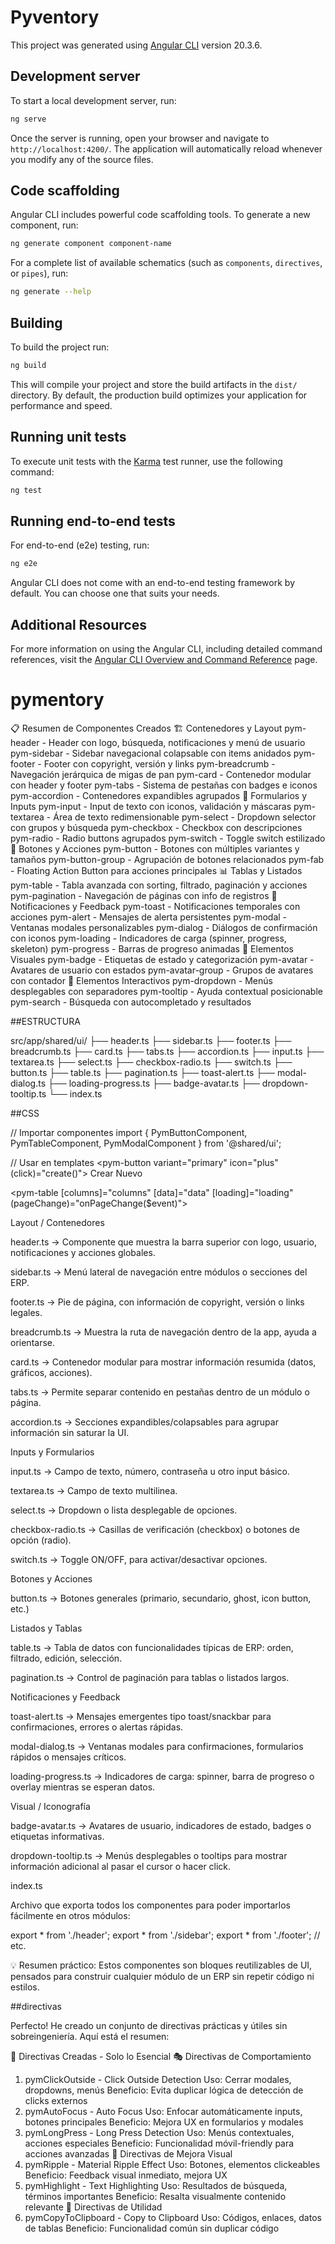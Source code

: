 # Pyventory

This project was generated using [Angular CLI](https://github.com/angular/angular-cli) version 20.3.6.

## Development server

To start a local development server, run:

```bash
ng serve
```

Once the server is running, open your browser and navigate to `http://localhost:4200/`. The application will automatically reload whenever you modify any of the source files.

## Code scaffolding

Angular CLI includes powerful code scaffolding tools. To generate a new component, run:

```bash
ng generate component component-name
```

For a complete list of available schematics (such as `components`, `directives`, or `pipes`), run:

```bash
ng generate --help
```

## Building

To build the project run:

```bash
ng build
```

This will compile your project and store the build artifacts in the `dist/` directory. By default, the production build optimizes your application for performance and speed.

## Running unit tests

To execute unit tests with the [Karma](https://karma-runner.github.io) test runner, use the following command:

```bash
ng test
```

## Running end-to-end tests

For end-to-end (e2e) testing, run:

```bash
ng e2e
```

Angular CLI does not come with an end-to-end testing framework by default. You can choose one that suits your needs.

## Additional Resources

For more information on using the Angular CLI, including detailed command references, visit the [Angular CLI Overview and Command Reference](https://angular.dev/tools/cli) page.
# pymentory


📋 Resumen de Componentes Creados
🏗️ Contenedores y Layout
pym-header - Header con logo, búsqueda, notificaciones y menú de usuario
pym-sidebar - Sidebar navegacional colapsable con items anidados
pym-footer - Footer con copyright, versión y links
pym-breadcrumb - Navegación jerárquica de migas de pan
pym-card - Contenedor modular con header y footer
pym-tabs - Sistema de pestañas con badges e iconos
pym-accordion - Contenedores expandibles agrupados
📝 Formularios y Inputs
pym-input - Input de texto con iconos, validación y máscaras
pym-textarea - Área de texto redimensionable
pym-select - Dropdown selector con grupos y búsqueda
pym-checkbox - Checkbox con descripciones
pym-radio - Radio buttons agrupados
pym-switch - Toggle switch estilizado
🔘 Botones y Acciones
pym-button - Botones con múltiples variantes y tamaños
pym-button-group - Agrupación de botones relacionados
pym-fab - Floating Action Button para acciones principales
📊 Tablas y Listados
pym-table - Tabla avanzada con sorting, filtrado, paginación y acciones
pym-pagination - Navegación de páginas con info de registros
🔔 Notificaciones y Feedback
pym-toast - Notificaciones temporales con acciones
pym-alert - Mensajes de alerta persistentes
pym-modal - Ventanas modales personalizables
pym-dialog - Diálogos de confirmación con iconos
pym-loading - Indicadores de carga (spinner, progress, skeleton)
pym-progress - Barras de progreso animadas
🎨 Elementos Visuales
pym-badge - Etiquetas de estado y categorización
pym-avatar - Avatares de usuario con estados
pym-avatar-group - Grupos de avatares con contador
🔧 Elementos Interactivos
pym-dropdown - Menús desplegables con separadores
pym-tooltip - Ayuda contextual posicionable
pym-search - Búsqueda con autocompletado y resultados

##ESTRUCTURA

src/app/shared/ui/
├── header.ts
├── sidebar.ts
├── footer.ts
├── breadcrumb.ts
├── card.ts
├── tabs.ts
├── accordion.ts
├── input.ts
├── textarea.ts
├── select.ts
├── checkbox-radio.ts
├── switch.ts
├── button.ts
├── table.ts
├── pagination.ts
├── toast-alert.ts
├── modal-dialog.ts
├── loading-progress.ts
├── badge-avatar.ts
├── dropdown-tooltip.ts
└── index.ts

##CSS

// Importar componentes
import { PymButtonComponent, PymTableComponent, PymModalComponent } from '@shared/ui';

// Usar en templates
<pym-button variant="primary" icon="plus" (click)="create()">
  Crear Nuevo
</pym-button>

<pym-table 
  [columns]="columns" 
  [data]="data" 
  [loading]="loading"
  (pageChange)="onPageChange($event)">
</pym-table>


Layout / Contenedores

header.ts → Componente que muestra la barra superior con logo, usuario, notificaciones y acciones globales.

sidebar.ts → Menú lateral de navegación entre módulos o secciones del ERP.

footer.ts → Pie de página, con información de copyright, versión o links legales.

breadcrumb.ts → Muestra la ruta de navegación dentro de la app, ayuda a orientarse.

card.ts → Contenedor modular para mostrar información resumida (datos, gráficos, acciones).

tabs.ts → Permite separar contenido en pestañas dentro de un módulo o página.

accordion.ts → Secciones expandibles/colapsables para agrupar información sin saturar la UI.

Inputs y Formularios

input.ts → Campo de texto, número, contraseña u otro input básico.

textarea.ts → Campo de texto multilinea.

select.ts → Dropdown o lista desplegable de opciones.

checkbox-radio.ts → Casillas de verificación (checkbox) o botones de opción (radio).

switch.ts → Toggle ON/OFF, para activar/desactivar opciones.

Botones y Acciones

button.ts → Botones generales (primario, secundario, ghost, icon button, etc.)

Listados y Tablas

table.ts → Tabla de datos con funcionalidades típicas de ERP: orden, filtrado, edición, selección.

pagination.ts → Control de paginación para tablas o listados largos.

Notificaciones y Feedback

toast-alert.ts → Mensajes emergentes tipo toast/snackbar para confirmaciones, errores o alertas rápidas.

modal-dialog.ts → Ventanas modales para confirmaciones, formularios rápidos o mensajes críticos.

loading-progress.ts → Indicadores de carga: spinner, barra de progreso o overlay mientras se esperan datos.

Visual / Iconografía

badge-avatar.ts → Avatares de usuario, indicadores de estado, badges o etiquetas informativas.

dropdown-tooltip.ts → Menús desplegables o tooltips para mostrar información adicional al pasar el cursor o hacer click.

index.ts

Archivo que exporta todos los componentes para poder importarlos fácilmente en otros módulos:

export * from './header';
export * from './sidebar';
export * from './footer';
// etc.


💡 Resumen práctico:
Estos componentes son bloques reutilizables de UI, pensados para construir cualquier módulo de un ERP sin repetir código ni estilos.

##directivas

Perfecto! He creado un conjunto de directivas prácticas y útiles sin sobreingeniería. Aquí está el resumen:

🎯 Directivas Creadas - Solo lo Esencial
🎭 Directivas de Comportamiento
1. pymClickOutside - Click Outside Detection
Uso: Cerrar modales, dropdowns, menús
Beneficio: Evita duplicar lógica de detección de clicks externos
2. pymAutoFocus - Auto Focus
Uso: Enfocar automáticamente inputs, botones principales
Beneficio: Mejora UX en formularios y modales
3. pymLongPress - Long Press Detection
Uso: Menús contextuales, acciones especiales
Beneficio: Funcionalidad móvil-friendly para acciones avanzadas
🎨 Directivas de Mejora Visual
4. pymRipple - Material Ripple Effect
Uso: Botones, elementos clickeables
Beneficio: Feedback visual inmediato, mejora UX
5. pymHighlight - Text Highlighting
Uso: Resultados de búsqueda, términos importantes
Beneficio: Resalta visualmente contenido relevante
🔧 Directivas de Utilidad
6. pymCopyToClipboard - Copy to Clipboard
Uso: Códigos, enlaces, datos de tablas
Beneficio: Funcionalidad común sin duplicar código
